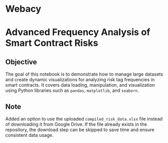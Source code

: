 # Webacy

# Advanced Frequency Analysis of Smart Contract Risks

## Objective
The goal of this notebook is to demonstrate how to manage large datasets and create dynamic visualizations for analyzing risk tag frequencies in smart contracts. It covers data loading, manipulation, and visualization using Python libraries such as `pandas`, `matplotlib`, and `seaborn`.

## Note
Added an option to use the uploaded `compiled_risk_data.xlsx` file instead of downloading it from Google Drive. If the file already exists in the repository, the download step can be skipped to save time and ensure consistent data usage.
